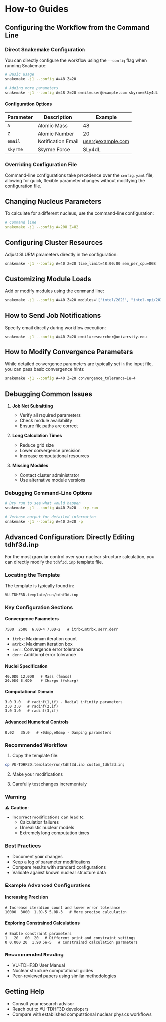# How-to Guides

## Configuring the Workflow from the Command Line

### Direct Snakemake Configuration

You can directly configure the workflow using the `--config` flag when running Snakemake:

```bash
# Basic usage
snakemake -j1 --config A=48 Z=20

# Adding more parameters
snakemake -j1 --config A=48 Z=20 email=user@example.com skyrme=SLy4dL
```

#### Configuration Options

| Parameter | Description | Example |
|-----------|-------------|---------|
| `A` | Atomic Mass | 48 |
| `Z` | Atomic Number | 20 |
| `email` | Notification Email | user@example.com |
| `skyrme` | Skyrme Force | SLy4dL |

### Overriding Configuration File

Command-line configurations take precedence over the `config.yaml` file, allowing for quick, flexible parameter changes without modifying the configuration file.

## Changing Nucleus Parameters

To calculate for a different nucleus, use the command-line configuration:

```yaml
# Command line
snakemake -j1 --config A=208 Z=82
```

## Configuring Cluster Resources

Adjust SLURM parameters directly in the configuration:

```bash
snakemake -j1 --config A=40 Z=20 time_limit=48:00:00 mem_per_cpu=8GB
```

## Customizing Module Loads

Add or modify modules using the command line:

```bash
snakemake -j1 --config A=40 Z=20 modules='["intel/2020", "intel-mpi/2020", "python/3.8"]'
```

## How to Send Job Notifications

Specify email directly during workflow execution:

```bash
snakemake -j1 --config A=40 Z=20 email=researcher@university.edu
```

## How to Modify Convergence Parameters

While detailed convergence parameters are typically set in the input file, you can pass basic convergence hints:

```bash
snakemake -j1 --config A=40 Z=20 convergence_tolerance=1e-4
```

## Debugging Common Issues

1. **Job Not Submitting**
   - Verify all required parameters
   - Check module availability
   - Ensure file paths are correct

2. **Long Calculation Times**
   - Reduce grid size
   - Lower convergence precision
   - Increase computational resources

3. **Missing Modules**
   - Contact cluster administrator
   - Use alternative module versions

### Debugging Command-Line Options

```bash
# Dry run to see what would happen
snakemake -j1 --config A=40 Z=20 --dry-run

# Verbose output for detailed information
snakemake -j1 --config A=40 Z=20 -p
```

## Advanced Configuration: Directly Editing tdhf3d.inp

For the most granular control over your nuclear structure calculation, you can directly modify the `tdhf3d.inp` template file.

### Locating the Template

The template is typically found in:
```
VU-TDHF3D.template/run/tdhf3d.inp
```

### Key Configuration Sections

#### Convergence Parameters

```
7500  2500  6.0D-4 7.0D-2   # itrbx,mtrbx,serr,derr
```
- `itrbx`: Maximum iteration count
- `mtrbx`: Maximum iteration box
- `serr`: Convergence error tolerance
- `derr`: Additional error tolerance

#### Nuclei Specification

```
40.0D0 12.0D0   # Mass (fmass)
20.0D0 6.0D0    # Charge (fcharg)
```

#### Computational Domain

```
3.0 3.0   # radinf(1,if) - Radial infinity parameters
3.0 3.0   # radinf(2,if)
3.0 3.0   # radinf(3,if)
```

#### Advanced Numerical Controls

```
0.02   35.0   # x0dmp,e0dmp - Damping parameters
```

### Recommended Workflow

1. Copy the template file:
```bash
cp VU-TDHF3D.template/run/tdhf3d.inp custom_tdhf3d.inp
```

2. Make your modifications

3. Carefully test changes incrementally

### Warning

⚠️ **Caution**: 
- Incorrect modifications can lead to:
  - Calculation failures
  - Unrealistic nuclear models
  - Extremely long computation times

### Best Practices

- Document your changes
- Keep a log of parameter modifications
- Compare results with standard configurations
- Validate against known nuclear structure data

### Example Advanced Configurations

#### Increasing Precision
```
# Increase iteration count and lower error tolerance
10000  3000  1.0D-5 5.0D-3   # More precise calculation
```

#### Exploring Constrained Calculations
```
# Enable constraint parameters
1   20   00  20   # Different print and constraint settings
0 0.000 20  1.90 5e-5   # Constrained calculation parameters
```

### Recommended Reading

- VU-TDHF3D User Manual
- Nuclear structure computational guides
- Peer-reviewed papers using similar methodologies

## Getting Help

- Consult your research advisor
- Reach out to VU-TDHF3D developers
- Compare with established computational nuclear physics workflows
